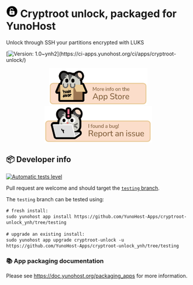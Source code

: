 <!--
N.B.: This README was automatically generated by <https://github.com/YunoHost/apps_tools/blob/main/readme_generator>
It shall NOT be edited by hand.
-->

<h1>
  <img src="https://raw.githubusercontent.com/YunoHost/apps/main/logos/cryptroot-unlock.png" width="32px" alt="Logo of Cryptroot unlock">
  Cryptroot unlock, packaged for YunoHost
</h1>

Unlock through SSH your partitions encrypted with LUKS

[![Version: 1.0~ynh2](https://img.shields.io/badge/Version-1.0~ynh2-rgb(18,138,11)?style=for-the-badge)](https://ci-apps.yunohost.org/ci/apps/cryptroot-unlock/)

<div align="center">
<a href="https://apps.yunohost.org/app/cryptroot-unlock"><img height="100px" src="https://github.com/YunoHost/yunohost-artwork/raw/refs/heads/main/badges/neopossum-badges/badge_more_info_on_the_appstore.svg"/></a>
<a href="https://github.com/YunoHost-Apps/cryptroot-unlock_ynh/issues"><img height="100px" src="https://github.com/YunoHost/yunohost-artwork/raw/refs/heads/main/badges/neopossum-badges/badge_report_an_issue.svg"/></a>
</div>

## 📦 Developer info

[![Automatic tests level](https://apps.yunohost.org/badge/cilevel/cryptroot-unlock)](https://ci-apps.yunohost.org/ci/apps/cryptroot-unlock/)

Pull request are welcome and should target the [`testing` branch](https://github.com/YunoHost-Apps/cryptroot-unlock_ynh/tree/testing).

The `testing` branch can be tested using:
```
# fresh install:
sudo yunohost app install https://github.com/YunoHost-Apps/cryptroot-unlock_ynh/tree/testing

# upgrade an existing install:
sudo yunohost app upgrade cryptroot-unlock -u https://github.com/YunoHost-Apps/cryptroot-unlock_ynh/tree/testing
```

### 📚 App packaging documentation

Please see <https://doc.yunohost.org/packaging_apps> for more information.